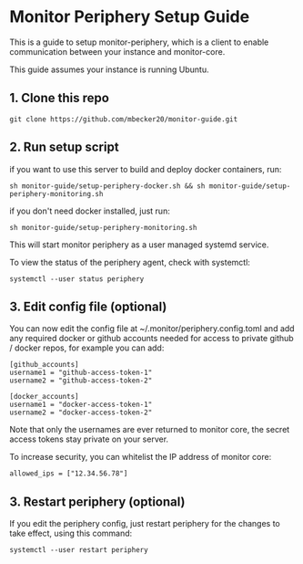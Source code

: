 # Monitor Periphery Setup Guide

This is a guide to setup monitor-periphery, which is a client to enable communication between your instance and monitor-core.

This guide assumes your instance is running Ubuntu.

## **1. Clone this repo**

```
git clone https://github.com/mbecker20/monitor-guide.git
```
## **2. Run setup script**

if you want to use this server to build and deploy docker containers, run:

```
sh monitor-guide/setup-periphery-docker.sh && sh monitor-guide/setup-periphery-monitoring.sh
```

if you don't need docker installed, just run:

```
sh monitor-guide/setup-periphery-monitoring.sh
```

This will start monitor periphery as a user managed systemd service.

To view the status of the periphery agent, check with systemctl:

```
systemctl --user status periphery
```

## **3. Edit config file (optional)**

You can now edit the config file at ~/.monitor/periphery.config.toml and add any required docker or github accounts needed for access to private github / docker repos, for example you can add:

```
[github_accounts]
username1 = "github-access-token-1"
username2 = "github-access-token-2"

[docker_accounts]
username1 = "docker-access-token-1"
username2 = "docker-access-token-2"
```

Note that only the usernames are ever returned to monitor core, the secret access tokens stay private on your server.

To increase security, you can whitelist the IP address of monitor core:

```
allowed_ips = ["12.34.56.78"]
```

## **3. Restart periphery (optional)**

If you edit the periphery config, just restart periphery for the changes to take effect, using this command:

```
systemctl --user restart periphery
```
